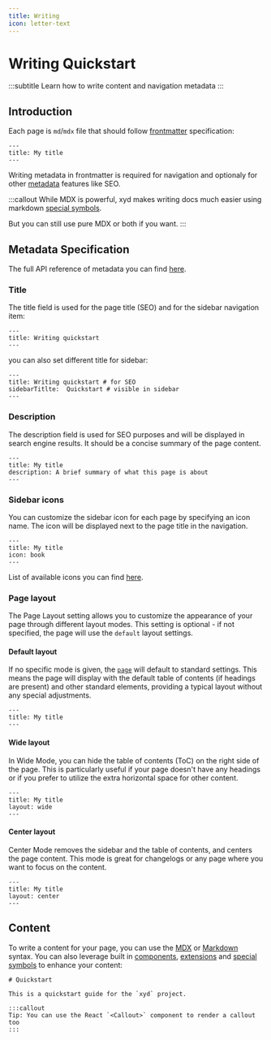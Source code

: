 ```yaml
---
title: Writing
icon: letter-text
---
```


# Writing Quickstart
:::subtitle
Learn how to write content and navigation metadata 
:::

## Introduction

Each page is `md`/`mdx` file that should follow [frontmatter](https://jekyllrb.com/docs/front-matter/) specification:

```mdx
---
title: My title
---
```
Writing metadata in frontmatter is required for navigation and optionaly for other [metadata](#) features like SEO.

:::callout
While MDX is powerful, xyd makes writing docs much easier using markdown [special symbols](/docs/guides/special-symbols).

But you can still use pure MDX or both if you want.
:::

## Metadata Specification
The full API reference of metadata you can find [here](/docs/reference/meta).

### Title
The title field is used for the page title (SEO) and for the sidebar navigation item:

```mdx
---
title: Writing quickstart
---
```

you can also set different title for sidebar:
```mdx
---
title: Writing quickstart # for SEO
sidebarTitlte:  Quickstart # visible in sidebar
---
```

### Description
The description field is used for SEO purposes and will be displayed in search engine results. It should be a concise summary of the page content.

```mdx
---
title: My title
description: A brief summary of what this page is about
---
```

### Sidebar icons
You can customize the sidebar icon for each page by specifying an icon name. The icon will be displayed next to the page title in the navigation.

```mdx
---
title: My title
icon: book
---
```

List of available icons you can find [here](#).

### Page layout

The Page Layout setting allows you to customize the appearance of your page through different layout modes. 
This setting is optional - if not specified, the page will use the `default` layout settings.

#### Default layout
If no specific mode is given, the [`page`](#) will default to standard settings. 
This means the page will display with the default table of contents (if headings are present) and other standard elements, providing a typical layout without any special adjustments.
```mdx
---
title: My title
---
```

#### Wide layout
In Wide Mode, you can hide the table of contents (ToC) on the right side of the page. 
This is particularly useful if your page doesn't have any headings or if you prefer to utilize the extra horizontal space for other content.
```mdx
---
title: My title
layout: wide
---
```

#### Center layout
Center Mode removes the sidebar and the table of contents, and centers the page content. 
This mode is great for changelogs or any page where you want to focus on the content.

```mdx
---
title: My title
layout: center
---
```

## Content 
To write a content for your page, you can use the [MDX](https://mdxjs.com/) or [Markdown](https://www.markdownguide.org/) syntax.
You can also leverage built in [components](/docs/api/components), 
[extensions](docs/guides/markdown-extensions)
and [special symbols](docs/guides/special-symbols) to enhance your content:

```mdx
# Quickstart

This is a quickstart guide for the `xyd` project.

:::callout
Tip: You can use the React `<Callout>` component to render a callout too
:::
```


